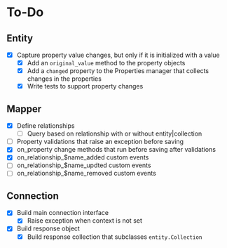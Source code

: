 # To-Do

## Entity

- [x] Capture property value changes, but only if it is initialized with a value
    - [x] Add an `original_value` method to the property objects
    - [x] Add a `changed` property to the Properties manager that collects changes in the properties
    - [x] Write tests to support property changes

## Mapper

- [x] Define relationships
    - [ ] Query based on relationship with or without entity|collection
- [ ] Property validations that raise an exception before saving
- [x] on_property change methods that run before saving after validations
- [x] on_relationship_$name_added custom events
- [ ] on_relationship_$name_updted custom events
- [ ] on_relationship_$name_removed custom events

## Connection

- [x] Build main connection interface
    - [x] Raise exception when context is not set
- [x] Build response object
    - [x] Build response collection that subclasses `entity.Collection`
